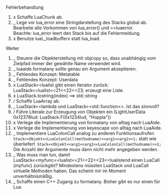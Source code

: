 
Fehlerbehandlung
1. x Schaffe LuaChunk ab.
1. _ Lege vor lua_error eine Stringdarstellung des Stacks global ab.<br/>
     Bearbeite alle Vorkommen von lua_error() und >>luaerror.<br/>
     Beachte: lua_error leert den Stack bis auf die Fehlermeldung.
1. x Benutze luaL_loadbufferx statt lua_load.

Weiter
1. _ Steuere die Objekterstellung mit objcopy so, dass unabhängig vom Zielpfad immer der gewählte Name verwendet wird.
1. _ luaaide.formatany sollte genau ein Argument akzeptieren.
1. _ Fehlendes Konzept: Metatable
1. _ Fehlendes Konzept: Userdata
1. x LuaStack<<lualist gibt einen Iterator zurück: LuaStack<<lualist<<21<<22<<23; erzeugt eine Liste.
1. x LuaStack.tostring(index) ==> std::string
1. / Schaffe LuaArray ab.
1. _ LuaStack<<lambda und LuaStack<<std::function<>. Ist das sinnvoll?
1. / Führe Literale zur Erzeugung von Objekten ein (LightUserData 0x12378lud: LuaStack.F(0x1234lud, "Hoppla"))
1. x Verlege die Implementierung von formatany von alltag nach LuaAide.
1. x Verlege die Implementierung von keyescape von alltag nach LuaAide.
1. _ Implementiere LuaColonCall analog zu anderen Funktionsaufrufen```
     Stack<<Objekt<<LuaColonCall(methodname)<<arg1<<arg2>>1;``` statt wie überliefert```
     Stack<<Objekt<<arg1<<arg2<<LuaColonCall(methodname)>>1;``` Die Anzahl
     der Argumente muss dann nicht mehr angegeben werden.
1. _ Was muss man tun, damit LuaStack<<myfunc<<lualist<<21<<22<<23<<lualistend einen LuaCall (myfunc)
     zurückgibt? Mindestens müssten LuaStack und LuaCall virtuelle Methoden haben.
     Das scheint mir im Moment unverhältnismäßig.
1. _ Schaffe einen C++ Zugang zu formatany. Bisher gibt es nur einen für Lua.
